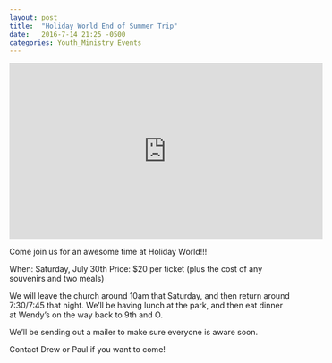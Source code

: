 ```yaml
---
layout: post
title:  "Holiday World End of Summer Trip"
date:   2016-7-14 21:25 -0500
categories: Youth_Ministry Events
---
```

<iframe width="560" height="315" src="https://www.youtube.com/embed/np-rV1h4Xj4" frameborder="0" allowfullscreen></iframe>

Come join us for an awesome time at Holiday World!!!

When: Saturday, July 30th
Price: $20 per ticket (plus the cost of any souvenirs and two meals)

We will leave the church around 10am that Saturday, and then return around 7:30/7:45 that night. We’ll be having lunch at the park, and then eat dinner at Wendy’s on the way back to 9th and O.

We’ll be sending out a mailer to make sure everyone is aware soon.

Contact Drew or Paul if you want to come!